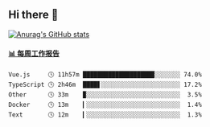 ## Hi there 👋

[![Anurag's GitHub stats](https://github-readme-stats.vercel.app/api?username=OriLight152)](https://github.com/anuraghazra/github-readme-stats)

<!--
**OriLight152/OriLight152** is a ✨ _special_ ✨ repository because its `README.md` (this file) appears on your GitHub profile.

Here are some ideas to get you started:

- 🔭 I’m currently working on ...
- 🌱 I’m currently learning ...
- 👯 I’m looking to collaborate on ...
- 🤔 I’m looking for help with ...
- 💬 Ask me about ...
- 📫 How to reach me: ...
- 😄 Pronouns: ...
- ⚡ Fun fact: ...
-->

<!-- waka-box start -->
#### <a href="https://gist.github.com/92c8d5b388768c10efcba86e82b7c4fb" target="_blank">📊 每周工作报告</a>
```text
Vue.js     🕓 11h57m ███████████████████▉░░░░░░░ 74.0%
TypeScript 🕓 2h46m  ████▋░░░░░░░░░░░░░░░░░░░░░░ 17.2%
Other      🕓 33m    ▉░░░░░░░░░░░░░░░░░░░░░░░░░░  3.5%
Docker     🕓 13m    ▎░░░░░░░░░░░░░░░░░░░░░░░░░░  1.4%
Text       🕓 12m    ▎░░░░░░░░░░░░░░░░░░░░░░░░░░  1.3%
```
<!-- Powered by https://github.com/journey-ad/waka-box-go . -->
<!-- waka-box end -->
